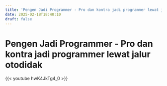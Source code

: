 ```yaml
---
title: 'Pengen Jadi Programmer - Pro dan kontra jadi programmer lewat jalur otodidak'
date: 2025-02-18T18:40:10
draft: false
---
```


# Pengen Jadi Programmer - Pro dan kontra jadi programmer lewat jalur otodidak

{{< youtube hwK4JkTg4_0 >}}
